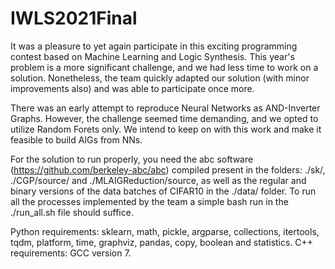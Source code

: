 # IWLS2021Final

It was a pleasure to yet again participate in this exciting programming contest based on Machine Learning and Logic Synthesis. This year's problem is a more significant challenge, and we had less time to work on a solution. Nonetheless, the team quickly adapted our solution (with minor improvements also) and was able to participate once more. 

There was an early attempt to reproduce Neural Networks as AND-Inverter Graphs. However, the challenge seemed time demanding, and we opted to utilize Random Forets only. We intend to keep on with this work and make it feasible to build AIGs from NNs.

For the solution to run properly, you need the abc software (https://github.com/berkeley-abc/abc) compiled present in the folders: ./sk/, ./CGP/source/ and ./MLAIGReduction/source, as well as the regular and binary versions of the data batches of CIFAR10 in the ./data/ folder. To run all the processes implemented by the team a simple bash run in the ./run_all.sh file should suffice. 

Python requirements: sklearn, math, pickle, argparse, collections, itertools, tqdm, platform, time, graphviz, pandas, copy, boolean and statistics.
C++ requirements: GCC version 7.
